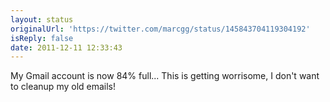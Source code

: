 ```yaml
---
layout: status
originalUrl: 'https://twitter.com/marcgg/status/145843704119304192'
isReply: false
date: 2011-12-11 12:33:43
---
```


My Gmail account is now 84% full... This is getting worrisome, I don't want to cleanup my old emails!
